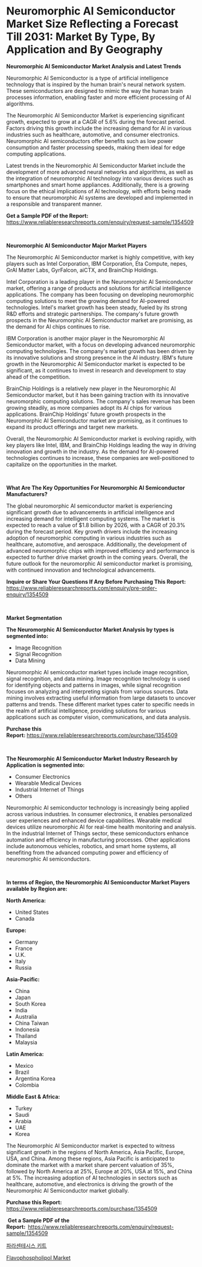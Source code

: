 <p><h1>Neuromorphic AI Semiconductor Market Size Reflecting a Forecast Till 2031: Market By Type, By Application and By Geography</h1></p><p><strong>Neuromorphic AI Semiconductor Market Analysis and Latest Trends</strong></p>
<p><p>Neuromorphic AI Semiconductor is a type of artificial intelligence technology that is inspired by the human brain's neural network system. These semiconductors are designed to mimic the way the human brain processes information, enabling faster and more efficient processing of AI algorithms.</p><p>The Neuromorphic AI Semiconductor Market is experiencing significant growth, expected to grow at a CAGR of 5.6% during the forecast period. Factors driving this growth include the increasing demand for AI in various industries such as healthcare, automotive, and consumer electronics. Neuromorphic AI semiconductors offer benefits such as low power consumption and faster processing speeds, making them ideal for edge computing applications.</p><p>Latest trends in the Neuromorphic AI Semiconductor Market include the development of more advanced neural networks and algorithms, as well as the integration of neuromorphic AI technology into various devices such as smartphones and smart home appliances. Additionally, there is a growing focus on the ethical implications of AI technology, with efforts being made to ensure that neuromorphic AI systems are developed and implemented in a responsible and transparent manner.</p></p>
<p><strong>Get a Sample PDF of the Report:&nbsp;</strong> <a href="https://www.reliableresearchreports.com/enquiry/request-sample/1354509">https://www.reliableresearchreports.com/enquiry/request-sample/1354509</a></p>
<p>&nbsp;</p>
<p><strong>Neuromorphic AI Semiconductor Major Market Players</strong></p>
<p><p>The Neuromorphic AI Semiconductor market is highly competitive, with key players such as Intel Corporation, IBM Corporation, Eta Compute, nepes, GrAI Matter Labs, GyrFalcon, aiCTX, and BrainChip Holdings. </p><p>Intel Corporation is a leading player in the Neuromorphic AI Semiconductor market, offering a range of products and solutions for artificial intelligence applications. The company has been focusing on developing neuromorphic computing solutions to meet the growing demand for AI-powered technologies. Intel's market growth has been steady, fueled by its strong R&D efforts and strategic partnerships. The company's future growth prospects in the Neuromorphic AI Semiconductor market are promising, as the demand for AI chips continues to rise.</p><p>IBM Corporation is another major player in the Neuromorphic AI Semiconductor market, with a focus on developing advanced neuromorphic computing technologies. The company's market growth has been driven by its innovative solutions and strong presence in the AI industry. IBM's future growth in the Neuromorphic AI Semiconductor market is expected to be significant, as it continues to invest in research and development to stay ahead of the competition.</p><p>BrainChip Holdings is a relatively new player in the Neuromorphic AI Semiconductor market, but it has been gaining traction with its innovative neuromorphic computing solutions. The company's sales revenue has been growing steadily, as more companies adopt its AI chips for various applications. BrainChip Holdings' future growth prospects in the Neuromorphic AI Semiconductor market are promising, as it continues to expand its product offerings and target new markets.</p><p>Overall, the Neuromorphic AI Semiconductor market is evolving rapidly, with key players like Intel, IBM, and BrainChip Holdings leading the way in driving innovation and growth in the industry. As the demand for AI-powered technologies continues to increase, these companies are well-positioned to capitalize on the opportunities in the market.</p></p>
<p>&nbsp;</p>
<p><strong>What Are The Key Opportunities For Neuromorphic AI Semiconductor Manufacturers?</strong></p>
<p><p>The global neuromorphic AI semiconductor market is experiencing significant growth due to advancements in artificial intelligence and increasing demand for intelligent computing systems. The market is expected to reach a value of $1.8 billion by 2026, with a CAGR of 20.3% during the forecast period. Key growth drivers include the increasing adoption of neuromorphic computing in various industries such as healthcare, automotive, and aerospace. Additionally, the development of advanced neuromorphic chips with improved efficiency and performance is expected to further drive market growth in the coming years. Overall, the future outlook for the neuromorphic AI semiconductor market is promising, with continued innovation and technological advancements.</p></p>
<p><strong>Inquire or Share Your Questions If Any Before Purchasing This Report:</strong> <a href="https://www.reliableresearchreports.com/enquiry/pre-order-enquiry/1354509">https://www.reliableresearchreports.com/enquiry/pre-order-enquiry/1354509</a></p>
<p>&nbsp;</p>
<p><strong>Market Segmentation</strong></p>
<p><strong>The Neuromorphic AI Semiconductor Market Analysis by types is segmented into:</strong></p>
<p><ul><li>Image Recognition</li><li>Signal Recognition</li><li>Data Mining</li></ul></p>
<p><p>Neuromorphic AI semiconductor market types include image recognition, signal recognition, and data mining. Image recognition technology is used for identifying objects and patterns in images, while signal recognition focuses on analyzing and interpreting signals from various sources. Data mining involves extracting useful information from large datasets to uncover patterns and trends. These different market types cater to specific needs in the realm of artificial intelligence, providing solutions for various applications such as computer vision, communications, and data analysis.</p></p>
<p><strong>Purchase this Report:&nbsp;</strong><a href="https://www.reliableresearchreports.com/purchase/1354509">https://www.reliableresearchreports.com/purchase/1354509</a></p>
<p>&nbsp;</p>
<p><strong>The Neuromorphic AI Semiconductor Market Industry Research by Application is segmented into:</strong></p>
<p><ul><li>Consumer Electronics</li><li>Wearable Medical Devices</li><li>Industrial Internet of Things</li><li>Others</li></ul></p>
<p><p>Neuromorphic AI semiconductor technology is increasingly being applied across various industries. In consumer electronics, it enables personalized user experiences and enhanced device capabilities. Wearable medical devices utilize neuromorphic AI for real-time health monitoring and analysis. In the industrial Internet of Things sector, these semiconductors enhance automation and efficiency in manufacturing processes. Other applications include autonomous vehicles, robotics, and smart home systems, all benefiting from the advanced computing power and efficiency of neuromorphic AI semiconductors.</p></p>
<p>&nbsp;</p>
<p><strong>In terms of Region, the Neuromorphic AI Semiconductor Market Players available by Region are:</strong></p>
<p>
    <p> <strong> North America: </strong>
        <ul>
            <li>United States</li>
            <li>Canada</li>
        </ul>
        </p> 
    <p> <strong> Europe: </strong>
        <ul>
            <li>Germany</li>
            <li>France</li>
            <li>U.K.</li>
            <li>Italy</li>
            <li>Russia</li>
        </ul>
        </p> 
    <p> <strong> Asia-Pacific: </strong>
        <ul>
            <li>China</li>
            <li>Japan</li>
            <li>South Korea</li>
            <li>India</li>
            <li>Australia</li>
            <li>China Taiwan</li>
            <li>Indonesia</li>
            <li>Thailand</li>
            <li>Malaysia</li>
        </ul>
        </p> 
    <p> <strong> Latin America: </strong>
        <ul>
            <li>Mexico</li>
            <li>Brazil</li>
            <li>Argentina Korea</li>
            <li>Colombia</li>
        </ul>
        </p> 
    <p> <strong> Middle East & Africa: </strong>
        <ul>
            <li>Turkey</li>
            <li>Saudi</li>
            <li>Arabia</li>
            <li>UAE</li>
            <li>Korea</li>
        </ul>
    </p>
    </p>
<p><p>The Neuromorphic AI Semiconductor market is expected to witness significant growth in the regions of North America, Asia Pacific, Europe, USA, and China. Among these regions, Asia Pacific is anticipated to dominate the market with a market share percent valuation of 35%, followed by North America at 25%, Europe at 20%, USA at 15%, and China at 5%. The increasing adoption of AI technologies in sectors such as healthcare, automotive, and electronics is driving the growth of the Neuromorphic AI Semiconductor market globally.</p></p>
<p><strong>Purchase this Report: </strong><a href="https://www.reliableresearchreports.com/purchase/1354509">https://www.reliableresearchreports.com/purchase/1354509</a></p>
<p>&nbsp;<strong>Get a Sample PDF of the Report:&nbsp;&nbsp;</strong><a href="https://www.reliableresearchreports.com/enquiry/request-sample/1354509">https://www.reliableresearchreports.com/enquiry/request-sample/1354509</a></p>
<p><strong></strong></p>
<p><p><a href="https://github.com/idcefvhkdut6/Market-Research-Report-List-1/blob/main/474030212783.md">파라센테시스 키트</a></p><p><a href="https://zircon-bluebell-299.notion.site/Flavophospholipol-Market-Analysis-and-Market-Size-Global-Industry-Overview-Market-Segmentation-and-6b9037b651b041ba99e8af3dbc0b8638">Flavophospholipol Market</a></p></p>